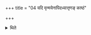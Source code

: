 +++
title = "04 यदि मृन्मयेनापिदध्यात्तृणङ् काष्ठं"

+++

<details><summary>थिते</summary>

4. If he covers by means of an earthen (vessel) he should put into the lid a darbha-blade or a piece of wood.
</details>
